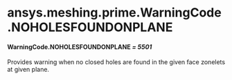 # ansys.meshing.prime.WarningCode.NOHOLESFOUNDONPLANE

#### WarningCode.NOHOLESFOUNDONPLANE *= 5501*

Provides warning when no closed holes are found in the given face zonelets at given plane.

<!-- !! processed by numpydoc !! -->
